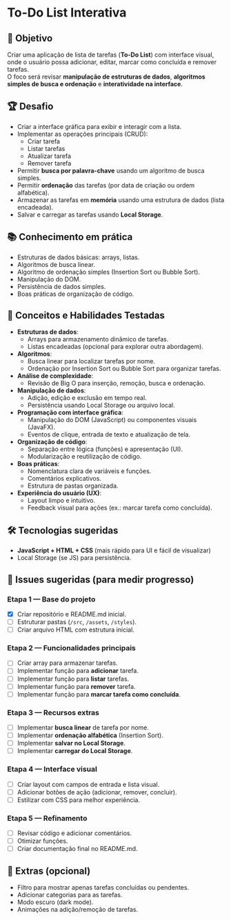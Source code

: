 # To-Do List Interativa

## 🎯 Objetivo

Criar uma aplicação de lista de tarefas (**To-Do List**) com interface visual, onde o usuário possa adicionar, editar, marcar como concluída e remover tarefas.  
O foco será revisar **manipulação de estruturas de dados**, **algoritmos simples de busca e ordenação** e **interatividade na interface**.

## 🏆 Desafio

- Criar a interface gráfica para exibir e interagir com a lista.
- Implementar as operações principais (CRUD):
  - Criar tarefa
  - Listar tarefas
  - Atualizar tarefa
  - Remover tarefa
- Permitir **busca por palavra-chave** usando um algoritmo de busca simples.
- Permitir **ordenação** das tarefas (por data de criação ou ordem alfabética).
- Armazenar as tarefas em **memória** usando uma estrutura de dados (lista encadeada).
- Salvar e carregar as tarefas usando **Local Storage**.

## 📚 Conhecimento em prática

- Estruturas de dados básicas: arrays, listas.
- Algoritmos de busca linear.
- Algoritmo de ordenação simples (Insertion Sort ou Bubble Sort).
- Manipulação do DOM.
- Persistência de dados simples.
- Boas práticas de organização de código.

## 🧠 Conceitos e Habilidades Testadas

- **Estruturas de dados**:
  - Arrays para armazenamento dinâmico de tarefas.
  - Listas encadeadas (opcional para explorar outra abordagem).
- **Algoritmos**:
  - Busca linear para localizar tarefas por nome.
  - Ordenação por Insertion Sort ou Bubble Sort para organizar tarefas.
- **Análise de complexidade**:
  - Revisão de Big O para inserção, remoção, busca e ordenação.
- **Manipulação de dados**:
  - Adição, edição e exclusão em tempo real.
  - Persistência usando Local Storage ou arquivo local.
- **Programação com interface gráfica**:
  - Manipulação do DOM (JavaScript) ou componentes visuais (JavaFX).
  - Eventos de clique, entrada de texto e atualização de tela.
- **Organização de código**:
  - Separação entre lógica (funções) e apresentação (UI).
  - Modularização e reutilização de código.
- **Boas práticas**:
  - Nomenclatura clara de variáveis e funções.
  - Comentários explicativos.
  - Estrutura de pastas organizada.
- **Experiência do usuário (UX)**:
  - Layout limpo e intuitivo.
  - Feedback visual para ações (ex.: marcar tarefa como concluída).

## 🛠 Tecnologias sugeridas

- **JavaScript + HTML + CSS** (mais rápido para UI e fácil de visualizar)
- Local Storage (se JS) para persistência.

## 📌 Issues sugeridas (para medir progresso)

### Etapa 1 — Base do projeto

- [x] Criar repositório e README.md inicial.
- [ ] Estruturar pastas (`/src`, `/assets`, `/styles`).
- [ ] Criar arquivo HTML com estrutura inicial.

### Etapa 2 — Funcionalidades principais

- [ ] Criar array para armazenar tarefas.
- [ ] Implementar função para **adicionar** tarefa.
- [ ] Implementar função para **listar** tarefas.
- [ ] Implementar função para **remover** tarefa.
- [ ] Implementar função para **marcar tarefa como concluída**.

### Etapa 3 — Recursos extras

- [ ] Implementar **busca linear** de tarefa por nome.
- [ ] Implementar **ordenação alfabética** (Insertion Sort).
- [ ] Implementar **salvar no Local Storage**.
- [ ] Implementar **carregar do Local Storage**.

### Etapa 4 — Interface visual

- [ ] Criar layout com campos de entrada e lista visual.
- [ ] Adicionar botões de ação (adicionar, remover, concluir).
- [ ] Estilizar com CSS para melhor experiência.

### Etapa 5 — Refinamento

- [ ] Revisar código e adicionar comentários.
- [ ] Otimizar funções.
- [ ] Criar documentação final no README.md.

## 🔮 Extras (opcional)

- Filtro para mostrar apenas tarefas concluídas ou pendentes.
- Adicionar categorias para as tarefas.
- Modo escuro (dark mode).
- Animações na adição/remoção de tarefas.
